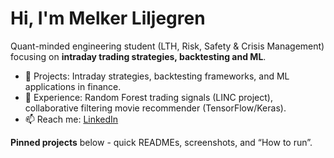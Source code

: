 # Hi, I'm Melker Liljegren

Quant-minded engineering student (LTH, Risk, Safety & Crisis Management) focusing on **intraday trading strategies, backtesting and ML**.

- 🔭 Projects: Intraday strategies, backtesting frameworks, and ML applications in finance.
- 🧠 Experience: Random Forest trading signals (LINC project), collaborative filtering movie recommender (TensorFlow/Keras).
- 📫 Reach me: [LinkedIn](https://www.linkedin.com/in/melker-liljegren-485440204/)

**Pinned projects** below - quick READMEs, screenshots, and “How to run”.
